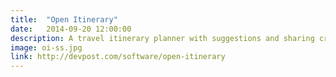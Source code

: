 ```yaml
---
title:  "Open Itinerary"
date:   2014-09-20 12:00:00
description: A travel itinerary planner with suggestions and sharing created for Unhackathon 2014.
image: oi-ss.jpg
link: http://devpost.com/software/open-itinerary
---
```

